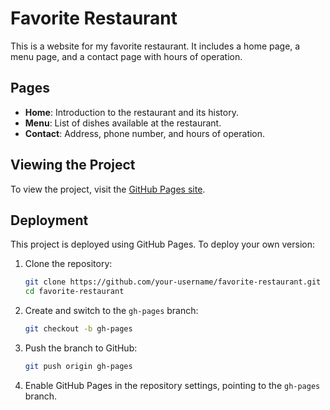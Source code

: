 # Favorite Restaurant

This is a website for my favorite restaurant. It includes a home page, a menu page, and a contact page with hours of operation.

## Pages

- **Home**: Introduction to the restaurant and its history.
- **Menu**: List of dishes available at the restaurant.
- **Contact**: Address, phone number, and hours of operation.

## Viewing the Project

To view the project, visit the [GitHub Pages site](https://your-username.github.io/favorite-restaurant/).

## Deployment

This project is deployed using GitHub Pages. To deploy your own version:

1. Clone the repository:
    ```bash
    git clone https://github.com/your-username/favorite-restaurant.git
    cd favorite-restaurant
    ```

2. Create and switch to the `gh-pages` branch:
    ```bash
    git checkout -b gh-pages
    ```

3. Push the branch to GitHub:
    ```bash
    git push origin gh-pages
    ```

4. Enable GitHub Pages in the repository settings, pointing to the `gh-pages` branch.
